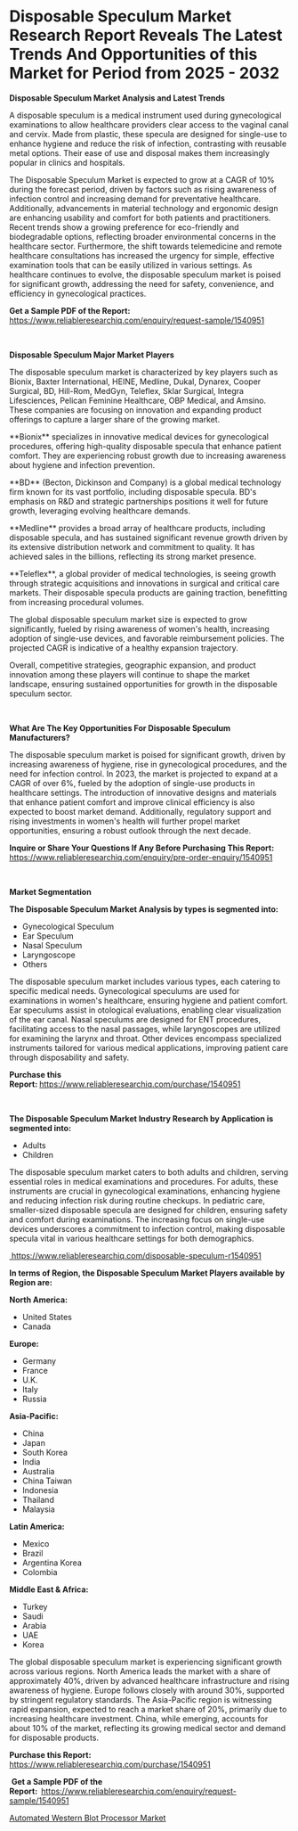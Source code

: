 <p><h1>Disposable Speculum Market Research Report Reveals The Latest Trends And Opportunities of this Market for Period from 2025 - 2032</h1></p><p><strong>Disposable Speculum Market Analysis and Latest Trends</strong></p>
<p><p>A disposable speculum is a medical instrument used during gynecological examinations to allow healthcare providers clear access to the vaginal canal and cervix. Made from plastic, these specula are designed for single-use to enhance hygiene and reduce the risk of infection, contrasting with reusable metal options. Their ease of use and disposal makes them increasingly popular in clinics and hospitals.</p><p>The Disposable Speculum Market is expected to grow at a CAGR of 10% during the forecast period, driven by factors such as rising awareness of infection control and increasing demand for preventative healthcare. Additionally, advancements in material technology and ergonomic design are enhancing usability and comfort for both patients and practitioners. Recent trends show a growing preference for eco-friendly and biodegradable options, reflecting broader environmental concerns in the healthcare sector. Furthermore, the shift towards telemedicine and remote healthcare consultations has increased the urgency for simple, effective examination tools that can be easily utilized in various settings. As healthcare continues to evolve, the disposable speculum market is poised for significant growth, addressing the need for safety, convenience, and efficiency in gynecological practices.</p></p>
<p><strong>Get a Sample PDF of the Report:&nbsp;</strong> <a href="https://www.reliableresearchiq.com/enquiry/request-sample/1540951?utm_campaign=2282&utm_medium=2&utm_source=Github&utm_content=ia&utm_term=04032025&utm_id=disposable-speculum">https://www.reliableresearchiq.com/enquiry/request-sample/1540951</a></p>
<p>&nbsp;</p>
<p><strong>Disposable Speculum Major Market Players</strong></p>
<p><p>The disposable speculum market is characterized by key players such as Bionix, Baxter International, HEINE, Medline, Dukal, Dynarex, Cooper Surgical, BD, Hill-Rom, MedGyn, Teleflex, Sklar Surgical, Integra Lifesciences, Pelican Feminine Healthcare, OBP Medical, and Amsino. These companies are focusing on innovation and expanding product offerings to capture a larger share of the growing market.</p><p>**Bionix** specializes in innovative medical devices for gynecological procedures, offering high-quality disposable specula that enhance patient comfort. They are experiencing robust growth due to increasing awareness about hygiene and infection prevention.</p><p>**BD** (Becton, Dickinson and Company) is a global medical technology firm known for its vast portfolio, including disposable specula. BD's emphasis on R&D and strategic partnerships positions it well for future growth, leveraging evolving healthcare demands.</p><p>**Medline** provides a broad array of healthcare products, including disposable specula, and has sustained significant revenue growth driven by its extensive distribution network and commitment to quality. It has achieved sales in the billions, reflecting its strong market presence.</p><p>**Teleflex**, a global provider of medical technologies, is seeing growth through strategic acquisitions and innovations in surgical and critical care markets. Their disposable specula products are gaining traction, benefitting from increasing procedural volumes.</p><p>The global disposable speculum market size is expected to grow significantly, fueled by rising awareness of women's health, increasing adoption of single-use devices, and favorable reimbursement policies. The projected CAGR is indicative of a healthy expansion trajectory.</p><p>Overall, competitive strategies, geographic expansion, and product innovation among these players will continue to shape the market landscape, ensuring sustained opportunities for growth in the disposable speculum sector.</p></p>
<p>&nbsp;</p>
<p><strong>What Are The Key Opportunities For Disposable Speculum Manufacturers?</strong></p>
<p><p>The disposable speculum market is poised for significant growth, driven by increasing awareness of hygiene, rise in gynecological procedures, and the need for infection control. In 2023, the market is projected to expand at a CAGR of over 6%, fueled by the adoption of single-use products in healthcare settings. The introduction of innovative designs and materials that enhance patient comfort and improve clinical efficiency is also expected to boost market demand. Additionally, regulatory support and rising investments in women's health will further propel market opportunities, ensuring a robust outlook through the next decade.</p></p>
<p><strong>Inquire or Share Your Questions If Any Before Purchasing This Report:</strong> <a href="https://www.reliableresearchiq.com/enquiry/pre-order-enquiry/1540951?utm_campaign=2282&utm_medium=2&utm_source=Github&utm_content=ia&utm_term=04032025&utm_id=disposable-speculum">https://www.reliableresearchiq.com/enquiry/pre-order-enquiry/1540951</a></p>
<p>&nbsp;</p>
<p><strong>Market Segmentation</strong></p>
<p><strong>The Disposable Speculum Market Analysis by types is segmented into:</strong></p>
<p><ul><li>Gynecological Speculum</li><li>Ear Speculum</li><li>Nasal Speculum</li><li>Laryngoscope</li><li>Others</li></ul></p>
<p><p>The disposable speculum market includes various types, each catering to specific medical needs. Gynecological speculums are used for examinations in women's healthcare, ensuring hygiene and patient comfort. Ear speculums assist in otological evaluations, enabling clear visualization of the ear canal. Nasal speculums are designed for ENT procedures, facilitating access to the nasal passages, while laryngoscopes are utilized for examining the larynx and throat. Other devices encompass specialized instruments tailored for various medical applications, improving patient care through disposability and safety.</p></p>
<p><strong>Purchase this Report:&nbsp;</strong><a href="https://www.reliableresearchiq.com/purchase/1540951?utm_campaign=2282&utm_medium=2&utm_source=Github&utm_content=ia&utm_term=04032025&utm_id=disposable-speculum">https://www.reliableresearchiq.com/purchase/1540951</a></p>
<p>&nbsp;</p>
<p><strong>The Disposable Speculum Market Industry Research by Application is segmented into:</strong></p>
<p><ul><li>Adults</li><li>Children</li></ul></p>
<p><p>The disposable speculum market caters to both adults and children, serving essential roles in medical examinations and procedures. For adults, these instruments are crucial in gynecological examinations, enhancing hygiene and reducing infection risk during routine checkups. In pediatric care, smaller-sized disposable specula are designed for children, ensuring safety and comfort during examinations. The increasing focus on single-use devices underscores a commitment to infection control, making disposable specula vital in various healthcare settings for both demographics.</p></p>
<p><a href="https://www.reliableresearchiq.com/disposable-speculum-r1540951?utm_campaign=2282&utm_medium=2&utm_source=Github&utm_content=ia&utm_term=04032025&utm_id=disposable-speculum">&nbsp;https://www.reliableresearchiq.com/disposable-speculum-r1540951</a></p>
<p><strong>In terms of Region, the Disposable Speculum Market Players available by Region are:</strong></p>
<p>
    <p> <strong> North America: </strong>
        <ul>
            <li>United States</li>
            <li>Canada</li>
        </ul>
        </p> 
    <p> <strong> Europe: </strong>
        <ul>
            <li>Germany</li>
            <li>France</li>
            <li>U.K.</li>
            <li>Italy</li>
            <li>Russia</li>
        </ul>
        </p> 
    <p> <strong> Asia-Pacific: </strong>
        <ul>
            <li>China</li>
            <li>Japan</li>
            <li>South Korea</li>
            <li>India</li>
            <li>Australia</li>
            <li>China Taiwan</li>
            <li>Indonesia</li>
            <li>Thailand</li>
            <li>Malaysia</li>
        </ul>
        </p> 
    <p> <strong> Latin America: </strong>
        <ul>
            <li>Mexico</li>
            <li>Brazil</li>
            <li>Argentina Korea</li>
            <li>Colombia</li>
        </ul>
        </p> 
    <p> <strong> Middle East & Africa: </strong>
        <ul>
            <li>Turkey</li>
            <li>Saudi</li>
            <li>Arabia</li>
            <li>UAE</li>
            <li>Korea</li>
        </ul>
    </p>
    </p>
<p><p>The global disposable speculum market is experiencing significant growth across various regions. North America leads the market with a share of approximately 40%, driven by advanced healthcare infrastructure and rising awareness of hygiene. Europe follows closely with around 30%, supported by stringent regulatory standards. The Asia-Pacific region is witnessing rapid expansion, expected to reach a market share of 20%, primarily due to increasing healthcare investment. China, while emerging, accounts for about 10% of the market, reflecting its growing medical sector and demand for disposable products.</p></p>
<p><strong>Purchase this Report: </strong><a href="https://www.reliableresearchiq.com/purchase/1540951?utm_campaign=2282&utm_medium=2&utm_source=Github&utm_content=ia&utm_term=04032025&utm_id=disposable-speculum">https://www.reliableresearchiq.com/purchase/1540951</a></p>
<p>&nbsp;<strong>Get a Sample PDF of the Report:&nbsp;&nbsp;</strong><a href="https://www.reliableresearchiq.com/enquiry/request-sample/1540951?utm_campaign=2282&utm_medium=2&utm_source=Github&utm_content=ia&utm_term=04032025&utm_id=disposable-speculum">https://www.reliableresearchiq.com/enquiry/request-sample/1540951</a></p>
<p><strong></strong></p>
<p><p><a href="https://github.com/FahadAhmed223/Market-Research-Report-List-1/blob/main/automated-western-blot-processor-market.md?utm_campaign=2282&utm_medium=2&utm_source=Github&utm_content=ia&utm_term=04032025&utm_id=disposable-speculum">Automated Western Blot Processor Market</a></p></p>